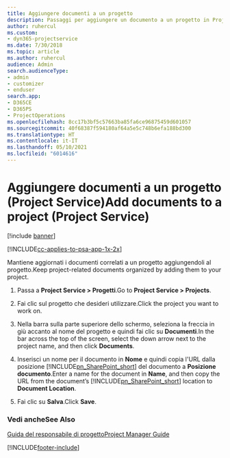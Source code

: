 ```yaml
---
title: Aggiungere documenti a un progetto
description: Passaggi per aggiungere un documento a un progetto in Project Service
author: ruhercul
ms.custom:
- dyn365-projectservice
ms.date: 7/30/2018
ms.topic: article
ms.author: ruhercul
audience: Admin
search.audienceType:
- admin
- customizer
- enduser
search.app:
- D365CE
- D365PS
- ProjectOperations
ms.openlocfilehash: 8cc17b3bf5c57663ba85fa6ce96875459d601057
ms.sourcegitcommit: 40f68387f594180af64a5e5c748b6efa188bd300
ms.translationtype: HT
ms.contentlocale: it-IT
ms.lasthandoff: 05/10/2021
ms.locfileid: "6014616"
---
```

# <a name="add-documents-to-a-project-project-service"></a><span data-ttu-id="1238c-103">Aggiungere documenti a un progetto (Project Service)</span><span class="sxs-lookup"><span data-stu-id="1238c-103">Add documents to a project (Project Service)</span></span>

[!include [banner](../includes/psa-now-project-operations.md)]

[!INCLUDE[cc-applies-to-psa-app-1x-2x](../includes/cc-applies-to-psa-app-1x-2x.md)]

<span data-ttu-id="1238c-104">Mantiene aggiornati i documenti correlati a un progetto aggiungendoli al progetto.</span><span class="sxs-lookup"><span data-stu-id="1238c-104">Keep project-related documents organized by adding them to your project.</span></span>  
  
1. <span data-ttu-id="1238c-105">Passa a **Project Service > Progetti**.</span><span class="sxs-lookup"><span data-stu-id="1238c-105">Go to **Project Service > Projects**.</span></span>  
  
2. <span data-ttu-id="1238c-106">Fai clic sul progetto che desideri utilizzare.</span><span class="sxs-lookup"><span data-stu-id="1238c-106">Click the project you want to work on.</span></span>  
  
3. <span data-ttu-id="1238c-107">Nella barra sulla parte superiore dello schermo, seleziona la freccia in giù accanto al nome del progetto e quindi fai clic su **Documenti**.</span><span class="sxs-lookup"><span data-stu-id="1238c-107">In the bar across the top of the screen, select the down arrow next to the project name, and then click **Documents**.</span></span>  
  
4. <span data-ttu-id="1238c-108">Inserisci un nome per il documento in **Nome** e quindi copia l'URL dalla posizione [!INCLUDE[pn_SharePoint_short](../includes/pn-sharepoint-short.md)] del documento a **Posizione documento**.</span><span class="sxs-lookup"><span data-stu-id="1238c-108">Enter a name for the document in **Name**,  and then copy the URL from the document’s [!INCLUDE[pn_SharePoint_short](../includes/pn-sharepoint-short.md)] location to **Document Location**.</span></span>  
  
5. <span data-ttu-id="1238c-109">Fai clic su **Salva**.</span><span class="sxs-lookup"><span data-stu-id="1238c-109">Click **Save**.</span></span>  
  
### <a name="see-also"></a><span data-ttu-id="1238c-110">Vedi anche</span><span class="sxs-lookup"><span data-stu-id="1238c-110">See Also</span></span>  
 [<span data-ttu-id="1238c-111">Guida del responsabile di progetto</span><span class="sxs-lookup"><span data-stu-id="1238c-111">Project Manager Guide</span></span>](../psa/project-manager-guide.md)


[!INCLUDE[footer-include](../includes/footer-banner.md)]